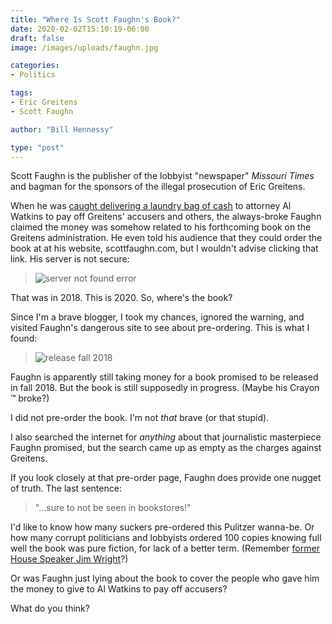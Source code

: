 ```yaml
---
title: "Where Is Scott Faughn's Book?"
date: 2020-02-02T15:10:19-06:00
draft: false
image: /images/uploads/faughn.jpg

categories:
- Politics

tags:
- Eric Greitens
- Scott Faughn

author: "Bill Hennessy"

type: "post"
---
```


Scott Faughn is the publisher of the lobbyist "newspaper" *Missouri Times* and bagman for the sponsors of the illegal prosecution of Eric Greitens. 

When he was [caught delivering a laundry bag of cash](https://www.riverfronttimes.com/newsblog/2018/04/30/scott-faughn-missouri-times-publisher-was-behind-50k-payment-to-al-watkins) to attorney Al Watkins to pay off Greitens' accusers and others, the always-broke Faughn claimed the money was somehow related to his forthcoming book on the Greitens administration. He even told his audience that they could order the book at at his website, scottfaughn.com, but I wouldn't advise clicking that link. His server is not secure:

> ![server not found error](/images/uploads/not-private.png)

That was in 2018. This is 2020. So, where's the book?

Since I'm a brave blogger, I took my chances, ignored the warning, and visited Faughn's dangerous site to see about pre-ordering. This is what I found:

> ![release fall 2018](/images/uploads/pre-order.png#bordered)

Faughn is apparently still taking money for a book promised to be released in fall 2018. But the book is still supposedly in progress. (Maybe his Crayon &trade; broke?)

I did not pre-order the book. I'm not *that* brave (or that stupid). 

I also searched the internet for *anything* about that journalistic masterpiece Faughn promised, but the search came up  as empty as the charges against Greitens.

If you look closely at that pre-order page, Faughn does provide one nugget of truth. The last sentence:

> "...sure to not be seen in bookstores!"

I'd like to know how many suckers pre-ordered this Pulitzer wanna-be. Or how many corrupt politicians and lobbyists ordered 100 copies knowing full well the book was pure fiction, for lack of a better term. (Remember [former House Speaker Jim Wright](https://www.nytimes.com/1988/06/12/us/behind-jim-wright-s-book-his-friends.html)?)

Or was Faughn just lying about the book to cover the people who gave him the money to give to Al Watkins to pay off accusers?

What do you think?

